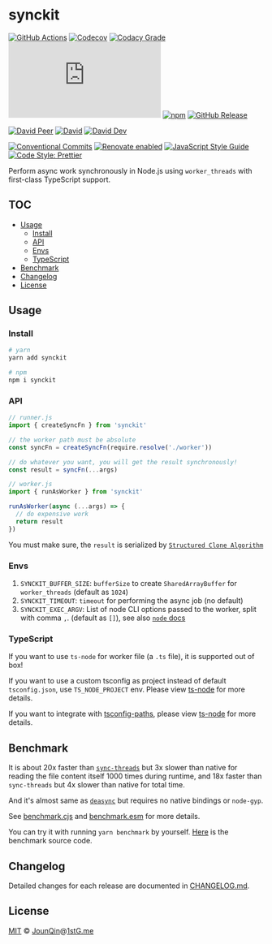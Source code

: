 # synckit

[![GitHub Actions](https://github.com/rx-ts/synckit/workflows/CI/badge.svg)](https://github.com/rx-ts/synckit/actions/workflows/ci.yml)
[![Codecov](https://img.shields.io/codecov/c/github/rx-ts/synckit.svg)](https://codecov.io/gh/rx-ts/synckit)
[![Codacy Grade](https://img.shields.io/codacy/grade/3eaf9a96ad12491493b712a6a99028c5)](https://www.codacy.com/gh/rx-ts/synckit)
[![type-coverage](https://img.shields.io/badge/dynamic/json.svg?label=type-coverage&prefix=%E2%89%A5&suffix=%&query=$.typeCoverage.atLeast&uri=https%3A%2F%2Fraw.githubusercontent.com%2Frx-ts%2Fsynckit%2Fmain%2Fpackage.json)](https://github.com/plantain-00/type-coverage)
[![npm](https://img.shields.io/npm/v/synckit.svg)](https://www.npmjs.com/package/synckit)
[![GitHub Release](https://img.shields.io/github/release/rx-ts/synckit)](https://github.com/rx-ts/synckit/releases)

[![David Peer](https://img.shields.io/david/peer/rx-ts/synckit.svg)](https://david-dm.org/rx-ts/synckit?type=peer)
[![David](https://img.shields.io/david/rx-ts/synckit.svg)](https://david-dm.org/rx-ts/synckit)
[![David Dev](https://img.shields.io/david/dev/rx-ts/synckit.svg)](https://david-dm.org/rx-ts/synckit?type=dev)

[![Conventional Commits](https://img.shields.io/badge/conventional%20commits-1.0.0-yellow.svg)](https://conventionalcommits.org)
[![Renovate enabled](https://img.shields.io/badge/renovate-enabled-brightgreen.svg)](https://renovatebot.com)
[![JavaScript Style Guide](https://img.shields.io/badge/code_style-standard-brightgreen.svg)](https://standardjs.com)
[![Code Style: Prettier](https://img.shields.io/badge/code_style-prettier-ff69b4.svg)](https://github.com/prettier/prettier)

Perform async work synchronously in Node.js using `worker_threads` with first-class TypeScript support.

## TOC <!-- omit in toc -->

- [Usage](#usage)
  - [Install](#install)
  - [API](#api)
  - [Envs](#envs)
  - [TypeScript](#typescript)
- [Benchmark](#benchmark)
- [Changelog](#changelog)
- [License](#license)

## Usage

### Install

```sh
# yarn
yarn add synckit

# npm
npm i synckit
```

### API

```js
// runner.js
import { createSyncFn } from 'synckit'

// the worker path must be absolute
const syncFn = createSyncFn(require.resolve('./worker'))

// do whatever you want, you will get the result synchronously!
const result = syncFn(...args)
```

```js
// worker.js
import { runAsWorker } from 'synckit'

runAsWorker(async (...args) => {
  // do expensive work
  return result
})
```

You must make sure, the `result` is serialized by [`Structured Clone Algorithm`](https://developer.mozilla.org/en-US/docs/Web/API/Web_Workers_API/Structured_clone_algorithm)

### Envs

1. `SYNCKIT_BUFFER_SIZE`: `bufferSize` to create `SharedArrayBuffer` for `worker_threads` (default as `1024`)
2. `SYNCKIT_TIMEOUT`: `timeout` for performing the async job (no default)
3. `SYNCKIT_EXEC_ARGV`: List of node CLI options passed to the worker, split with comma `,`. (default as `[]`), see also [`node` docs](https://nodejs.org/api/worker_threads.html)

### TypeScript

If you want to use `ts-node` for worker file (a `.ts` file), it is supported out of box!

If you want to use a custom tsconfig as project instead of default `tsconfig.json`, use `TS_NODE_PROJECT` env. Please view [ts-node](https://github.com/TypeStrong/ts-node#tsconfig) for more details.

If you want to integrate with [tsconfig-paths](https://www.npmjs.com/package/tsconfig-paths), please view [ts-node](https://github.com/TypeStrong/ts-node#paths-and-baseurl) for more details.

## Benchmark

It is about 20x faster than [`sync-threads`](https://github.com/lambci/sync-threads) but 3x slower than native for reading the file content itself 1000 times during runtime, and 18x faster than `sync-threads` but 4x slower than native for total time.

And it's almost same as [`deasync`](https://github.com/abbr/deasync) but requires no native bindings or `node-gyp`.

See [benchmark.cjs](./benchmarks/benchmark.cjs.txt) and [benchmark.esm](./benchmarks/benchmark.esm.txt) for more details.

You can try it with running `yarn benchmark` by yourself. [Here](./benchmarks/benchmark.js) is the benchmark source code.

## Changelog

Detailed changes for each release are documented in [CHANGELOG.md](./CHANGELOG.md).

## License

[MIT][] © [JounQin][]@[1stG.me][]

[1stg.me]: https://www.1stg.me
[jounqin]: https://GitHub.com/JounQin
[mit]: http://opensource.org/licenses/MIT
